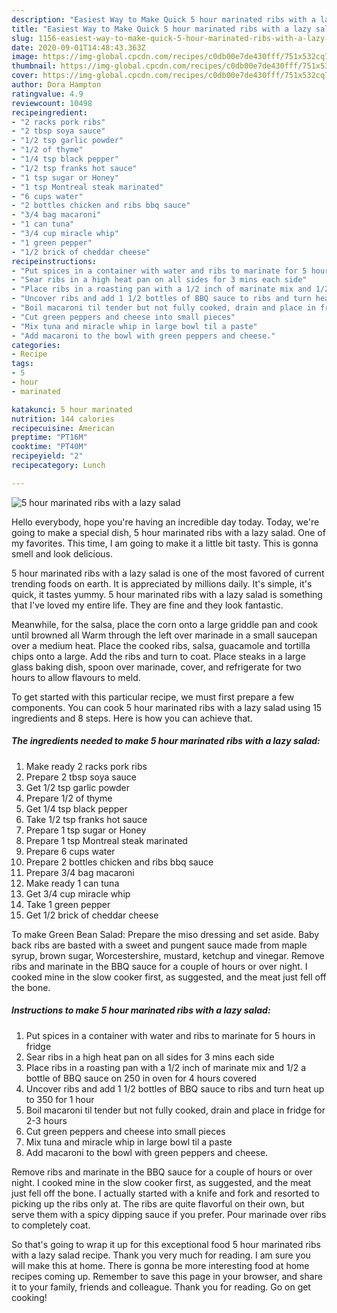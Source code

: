 ```yaml
---
description: "Easiest Way to Make Quick 5 hour marinated ribs with a lazy salad"
title: "Easiest Way to Make Quick 5 hour marinated ribs with a lazy salad"
slug: 1156-easiest-way-to-make-quick-5-hour-marinated-ribs-with-a-lazy-salad
date: 2020-09-01T14:48:43.363Z
image: https://img-global.cpcdn.com/recipes/c0db00e7de430fff/751x532cq70/5-hour-marinated-ribs-with-a-lazy-salad-recipe-main-photo.jpg
thumbnail: https://img-global.cpcdn.com/recipes/c0db00e7de430fff/751x532cq70/5-hour-marinated-ribs-with-a-lazy-salad-recipe-main-photo.jpg
cover: https://img-global.cpcdn.com/recipes/c0db00e7de430fff/751x532cq70/5-hour-marinated-ribs-with-a-lazy-salad-recipe-main-photo.jpg
author: Dora Hampton
ratingvalue: 4.9
reviewcount: 10498
recipeingredient:
- "2 racks pork ribs"
- "2 tbsp soya sauce"
- "1/2 tsp garlic powder"
- "1/2 of thyme"
- "1/4 tsp black pepper"
- "1/2 tsp franks hot sauce"
- "1 tsp sugar or Honey"
- "1 tsp Montreal steak marinated"
- "6 cups water"
- "2 bottles chicken and ribs bbq sauce"
- "3/4 bag macaroni"
- "1 can tuna"
- "3/4 cup miracle whip"
- "1 green pepper"
- "1/2 brick of cheddar cheese"
recipeinstructions:
- "Put spices in a container with water and ribs to marinate for 5 hours in fridge"
- "Sear ribs in a high heat pan on all sides for 3 mins each side"
- "Place ribs in a roasting pan with a 1/2 inch of marinate mix and 1/2 a bottle of BBQ sauce on 250 in oven for 4 hours covered"
- "Uncover ribs and add 1 1/2 bottles of BBQ sauce to ribs and turn heat up to 350 for 1 hour"
- "Boil macaroni til tender but not fully cooked, drain and place in fridge for 2-3 hours"
- "Cut green peppers and cheese into small pieces"
- "Mix tuna and miracle whip in large bowl til a paste"
- "Add macaroni to the bowl with green peppers and cheese."
categories:
- Recipe
tags:
- 5
- hour
- marinated

katakunci: 5 hour marinated 
nutrition: 144 calories
recipecuisine: American
preptime: "PT16M"
cooktime: "PT40M"
recipeyield: "2"
recipecategory: Lunch

---
```



![5 hour marinated ribs with a lazy salad](https://img-global.cpcdn.com/recipes/c0db00e7de430fff/751x532cq70/5-hour-marinated-ribs-with-a-lazy-salad-recipe-main-photo.jpg)

Hello everybody, hope you're having an incredible day today. Today, we're going to make a special dish, 5 hour marinated ribs with a lazy salad. One of my favorites. This time, I am going to make it a little bit tasty. This is gonna smell and look delicious.

5 hour marinated ribs with a lazy salad is one of the most favored of current trending foods on earth. It is appreciated by millions daily. It's simple, it's quick, it tastes yummy. 5 hour marinated ribs with a lazy salad is something that I've loved my entire life. They are fine and they look fantastic.

Meanwhile, for the salsa, place the corn onto a large griddle pan and cook until browned all Warm through the left over marinade in a small saucepan over a medium heat. Place the cooked ribs, salsa, guacamole and tortilla chips onto a large. Add the ribs and turn to coat. Place steaks in a large glass baking dish, spoon over marinade, cover, and refrigerate for two hours to allow flavours to meld.


To get started with this particular recipe, we must first prepare a few components. You can cook 5 hour marinated ribs with a lazy salad using 15 ingredients and 8 steps. Here is how you can achieve that.

<!--inarticleads1-->

##### The ingredients needed to make 5 hour marinated ribs with a lazy salad:

1. Make ready 2 racks pork ribs
1. Prepare 2 tbsp soya sauce
1. Get 1/2 tsp garlic powder
1. Prepare 1/2 of thyme
1. Get 1/4 tsp black pepper
1. Take 1/2 tsp franks hot sauce
1. Prepare 1 tsp sugar or Honey
1. Prepare 1 tsp Montreal steak marinated
1. Prepare 6 cups water
1. Prepare 2 bottles chicken and ribs bbq sauce
1. Prepare 3/4 bag macaroni
1. Make ready 1 can tuna
1. Get 3/4 cup miracle whip
1. Take 1 green pepper
1. Get 1/2 brick of cheddar cheese


To make Green Bean Salad: Prepare the miso dressing and set aside. Baby back ribs are basted with a sweet and pungent sauce made from maple syrup, brown sugar, Worcestershire, mustard, ketchup and vinegar. Remove ribs and marinate in the BBQ sauce for a couple of hours or over night. I cooked mine in the slow cooker first, as suggested, and the meat just fell off the bone. 

<!--inarticleads2-->

##### Instructions to make 5 hour marinated ribs with a lazy salad:

1. Put spices in a container with water and ribs to marinate for 5 hours in fridge
1. Sear ribs in a high heat pan on all sides for 3 mins each side
1. Place ribs in a roasting pan with a 1/2 inch of marinate mix and 1/2 a bottle of BBQ sauce on 250 in oven for 4 hours covered
1. Uncover ribs and add 1 1/2 bottles of BBQ sauce to ribs and turn heat up to 350 for 1 hour
1. Boil macaroni til tender but not fully cooked, drain and place in fridge for 2-3 hours
1. Cut green peppers and cheese into small pieces
1. Mix tuna and miracle whip in large bowl til a paste
1. Add macaroni to the bowl with green peppers and cheese.


Remove ribs and marinate in the BBQ sauce for a couple of hours or over night. I cooked mine in the slow cooker first, as suggested, and the meat just fell off the bone. I actually started with a knife and fork and resorted to picking up the ribs only at. The ribs are quite flavorful on their own, but serve them with a spicy dipping sauce if you prefer. Pour marinade over ribs to completely coat. 

So that's going to wrap it up for this exceptional food 5 hour marinated ribs with a lazy salad recipe. Thank you very much for reading. I am sure you will make this at home. There is gonna be more interesting food at home recipes coming up. Remember to save this page in your browser, and share it to your family, friends and colleague. Thank you for reading. Go on get cooking!
